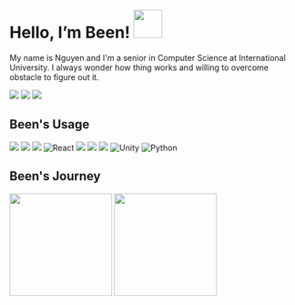 # Hello, I’m Been! <img src="https://raw.githubusercontent.com/nixin72/nixin72/master/wave.gif" width="50px" height="50px"></img>

<!-- <img align="right" height="260px" src="https://instagram.fsgn8-4.fna.fbcdn.net/v/t51.2885-15/324237603_1808237409557345_7634173267267701218_n.jpg?stp=dst-jpg_e35_p640x640_sh0.08&_nc_ht=instagram.fsgn8-4.fna.fbcdn.net&_nc_cat=105&_nc_ohc=r7TBdf3LqwkAX9RylQ_&edm=ACWDqb8BAAAA&ccb=7-5&ig_cache_key=MzAxMjc0OTU3NTcxNTU2NDM0MQ%3D%3D.2-ccb7-5&oh=00_AfCCVrdv0ky5uANh5_p99753bNH0MOF0BLZGwNx1_sUA5A&oe=6405728F&_nc_sid=1527a3"> -->

My name is Nguyen and I'm a senior in Computer Science at International University. I always wonder how thing works and willing to overcome obstacle to figure out it.
 
 <a href=https://www.linkedin.com/in/nguyenle23iu/> <img src="https://img.shields.io/badge/linkedin-%230077B5.svg?style=for-the-badge&logo=linkedin&logoColor=white"></a> <a href=https://www.facebook.com/nguyenle23.iu/> <img src="https://img.shields.io/badge/Facebook-%231877F2.svg?style=for-the-badge&logo=Facebook&logoColor=white"></a> <a href=https://www.youtube.com/channel/UCgGdKJ-_dy90xlxwgQCV6KA/> <img src="https://img.shields.io/badge/Youtube-%23FF0000.svg?style=for-the-badge&logo=YouTube&logoColor=white"></a> 

## Been's Usage
 
<img src="https://img.shields.io/badge/html5-%23E34F26.svg?style=for-the-badge&logo=html5&logoColor=white"> <img src="https://img.shields.io/badge/css3-%231572B6.svg?style=for-the-badge&logo=css3&logoColor=white"> <img src="https://img.shields.io/badge/javascript-%23323330.svg?style=for-the-badge&logo=javascript&logoColor=%23F7DF1E"> ![React](https://img.shields.io/badge/react-%2320232a.svg?style=for-the-badge&logo=react&logoColor=%2361DAFB)
<img src="https://img.shields.io/badge/node.js-6DA55F?style=for-the-badge&logo=node.js&logoColor=white"> 
<img src="https://img.shields.io/badge/MongoDB-%234ea94b.svg?style=for-the-badge&logo=mongodb&logoColor=white"> <img src="https://img.shields.io/badge/Microsoft%20SQL%20Sever-CC2927?style=for-the-badge&logo=microsoft%20sql%20server&logoColor=white">
![Unity](https://img.shields.io/badge/unity-%23000000.svg?style=for-the-badge&logo=unity&logoColor=white)
![Python](https://img.shields.io/badge/python-3670A0?style=for-the-badge&logo=python&logoColor=ffdd54)
          
          
## Been's Journey
<div align="left">
  <img height="180em" src="https://github-readme-stats.vercel.app/api/top-langs/?username=nguyenle23&theme=algolia&layout=compact&langs_count=6">
  <img height="180em" src="https://github-readme-stats.vercel.app/api?username=nguyenle23&theme=algolia&show_icons=true&count_private=true">
</div>

  
